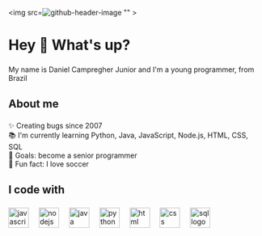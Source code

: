 <img src=![github-header-image](https://github.com/user-attachments/assets/1ba3f4ec-e9d4-444a-b0ae-432cee878fe6)
""  >


<h1 align="left">Hey 👋 What's up?</h1>

###

<p align="left">My name is Daniel Campregher Junior and I'm a young programmer, from Brazil</p>

###

<h2 align="left">About me</h2>

###

<p align="left">✨ Creating bugs since 2007<br>📚 I'm currently learning  Python, Java, JavaScript, Node.js, HTML, CSS, SQL<br>🎯 Goals: become a senior programmer<br>🎲 Fun fact: I love soccer</p>

###

<h2 align="left">I code with</h2>

###

<div align="left">
  <img src="https://cdn.jsdelivr.net/gh/devicons/devicon/icons/javascript/javascript-original.svg" height="40" alt="javascript logo"  />
  <img width="12" />
  <img src="https://cdn.jsdelivr.net/gh/devicons/devicon/icons/nodejs/nodejs-original.svg" height="40" alt="nodejs logo"  />
  <img width="12" />
  <img src="https://cdn.iconscout.com/icon/free/png-256/free-java-logo-icon-download-in-svg-png-gif-file-formats--wordmark-programming-language-pack-logos-icons-1174953.png?f=webp&w=256" height="40" alt="java logo"  />
  <img width="12" />
  <img src="https://logodownload.org/wp-content/uploads/2019/10/python-logo-2.png" height="40" alt="python logo"  />
  <img width="12" />  
  <img src="https://upload.wikimedia.org/wikipedia/commons/thumb/6/61/HTML5_logo_and_wordmark.svg/1200px-HTML5_logo_and_wordmark.svg.png" height="40" alt="html logo"  />
  <img width="12" />
  <img src="https://upload.wikimedia.org/wikipedia/commons/thumb/d/d5/CSS3_logo_and_wordmark.svg/1200px-CSS3_logo_and_wordmark.svg.png" height="40" alt="css logo"  />
  <img width="12" />
  <img src="https://upload.wikimedia.org/wikipedia/commons/8/87/Sql_data_base_with_logo.png" height="40" alt="sql logo"  />
  <img width="12" />
</div>

###
